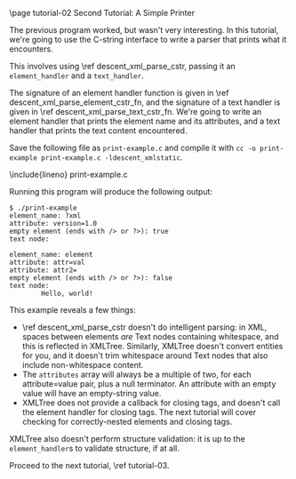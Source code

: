 \page tutorial-02 Second Tutorial: A Simple Printer

The previous program worked, but wasn't very interesting. In this tutorial, we're going to use the C-string interface to write a parser that prints what it encounters.

This involves using \ref descent_xml_parse_cstr, passing it an `element_handler` and a `text_handler`.

The signature of an element handler function is given in \ref descent_xml_parse_element_cstr_fn, and the signature of a text handler is given in \ref descent_xml_parse_text_cstr_fn. We're going to write an element handler that prints the element name and its attributes, and a text handler that prints the text content encountered.

Save the following file as `print-example.c` and compile it with `cc -o print-example print-example.c -ldescent_xmlstatic`.

\include{lineno} print-example.c

Running this program will produce the following output:

```
$ ./print-example
element_name: ?xml
attribute: version=1.0
empty element (ends with /> or ?>): true
text node:

element_name: element
attribute: attr=val
attribute: attr2=
empty element (ends with /> or ?>): false
text node:
        Hello, world!

```

This example reveals a few things:
- \ref descent_xml_parse_cstr doesn't do intelligent parsing: in XML, spaces between elements _are_ Text nodes containing whitespace, and this is reflected in XMLTree. Similarly, XMLTree doesn't convert entities for you, and it doesn't trim whitespace around Text nodes that also include non-whitespace content.
- The `attributes` array will always be a multiple of two, for each attribute=value pair, plus a null terminator. An attribute with an empty value will have an empty-string value.
- XMLTree does not provide a callback for closing tags, and doesn't call the element handler for closing tags. The next tutorial will cover checking for correctly-nested elements and closing tags.

XMLTree also doesn't perform structure validation: it is up to the `element_handler`s to validate structure, if at all.

Proceed to the next tutorial, \ref tutorial-03.
